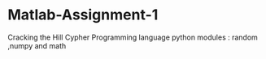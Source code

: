 # Matlab-Assignment-1
Cracking the Hill Cypher
Programming language python 
modules : random ,numpy and math 
